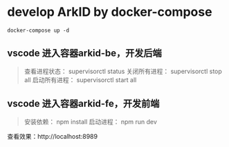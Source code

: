# develop ArkID by docker-compose

```shell
docker-compose up -d
```

## vscode 进入容器arkid-be，开发后端
> 查看进程状态：
> supervisorctl status
> 关闭所有进程：
> supervisorctl stop all
> 启动所有进程：
> supervisorctl start all


## vscode 进入容器arkid-fe，开发前端
> 安装依赖：
> npm install
> 启动进程：
> npm run dev


查看效果：http://localhost:8989